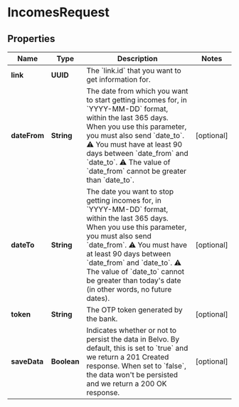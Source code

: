 

# IncomesRequest


## Properties

| Name | Type | Description | Notes |
|------------ | ------------- | ------------- | -------------|
|**link** | **UUID** | The &#x60;link.id&#x60; that you want to get information for. |  |
|**dateFrom** | **String** | The date from which you want to start getting incomes for, in &#x60;YYYY-MM-DD&#x60; format, within the last 365 days. When you use this parameter, you must also send &#x60;date_to&#x60;.  ⚠️ You must have at least 90 days between &#x60;date_from&#x60; and &#x60;date_to&#x60;.  ⚠️ The value of &#x60;date_from&#x60; cannot be greater than &#x60;date_to&#x60;. |  [optional] |
|**dateTo** | **String** | The date you want to stop getting incomes for, in &#x60;YYYY-MM-DD&#x60; format, within the last 365 days. When you use this parameter, you must also send &#x60;date_from&#x60;.  ⚠️ You must have at least 90 days between &#x60;date_from&#x60; and &#x60;date_to&#x60;.  ⚠️ The value of &#x60;date_to&#x60; cannot be greater than today&#39;s date (in other words, no future dates). |  [optional] |
|**token** | **String** | The OTP token generated by the bank. |  [optional] |
|**saveData** | **Boolean** | Indicates whether or not to persist the data in Belvo. By default, this is set to &#x60;true&#x60; and we return a 201 Created response. When set to &#x60;false&#x60;, the data won&#39;t be persisted and we return a 200 OK response. |  [optional] |



